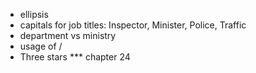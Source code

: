 * ellipsis
* capitals for job titles: Inspector, Minister, Police, Traffic
* department vs ministry
* usage of /
* Three stars *** chapter 24
